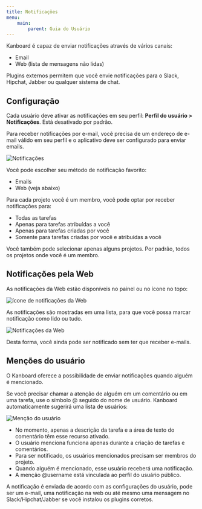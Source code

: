 ```yaml
---
title: Notificações
menu:
    main:
        parent: Guia do Usuário
---
```


Kanboard é capaz de enviar notificações através de vários canais:

-   Email
-   Web (lista de mensagens não lidas)

Plugins externos permitem que você envie notificações para o Slack,
Hipchat, Jabber ou qualquer sistema de chat.

Configuração
------------

Cada usuário deve ativar as notificações em seu perfil: **Perfil do usuário > Notificações**. Está desativado por padrão.

Para receber notificações por e-mail, você precisa de um endereço de e-mail válido em seu perfil e o aplicativo deve ser configurado para enviar emails.

![Notificações](/images/v1/notifications.png)

Você pode escolher seu método de notificação favorito:

-   Emails
-   Web (veja abaixo)

Para cada projeto você é um membro, você pode optar por receber
notificações para:

-   Todas as tarefas
-   Apenas para tarefas atribuídas a você
-   Apenas para tarefas criadas por você
-   Somente para tarefas criadas por você e atribuídas a você

Você também pode selecionar apenas alguns projetos. Por padrão, todos os
projetos onde você é um membro.

Notificações pela Web
---------------------

As notificações da Web estão disponíveis no painel ou no ícone no topo:

![ícone de notificações da Web](/images/v1/web-notifications-icon.png)

As notificações são mostradas em uma lista, para que você possa marcar
notificação como lido ou tudo.

![Notificações da Web](/images/v1/web-notifications.png)

Desta forma, você ainda pode ser notificado sem ter que receber e-mails.

Menções do usuário
------------------

O Kanboard oferece a possibilidade de enviar notificações quando alguém
é mencionado.

Se você precisar chamar a atenção de alguém em um comentário ou em uma
tarefa, use o símbolo @ seguido do nome de usuário. Kanboard
automaticamente sugerirá uma lista de usuários:

![Menção do usuário](/images/v1/user-mentions.png)

-   No momento, apenas a descrição da tarefa e a área de texto do
    comentário têm esse recurso ativado.
-   O usuário menciona funciona apenas durante a criação de tarefas e
    comentários.
-   Para ser notificado, os usuários mencionados precisam ser membros do
    projeto.
-   Quando alguém é mencionado, esse usuário receberá uma notificação.
-   A menção \@username está vinculada ao perfil do usuário público.

A notificação é enviada de acordo com as configurações do usuário, pode
ser um e-mail, uma notificação na web ou até mesmo uma mensagem no
Slack/Hipchat/Jabber se você instalou os plugins corretos.
